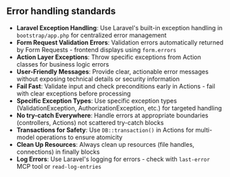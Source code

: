 ## Error handling standards

- **Laravel Exception Handling**: Use Laravel's built-in exception handling in `bootstrap/app.php` for centralized error management
- **Form Request Validation Errors**: Validation errors automatically returned by Form Requests - frontend displays using `form.errors`
- **Action Layer Exceptions**: Throw specific exceptions from Action classes for business logic errors
- **User-Friendly Messages**: Provide clear, actionable error messages without exposing technical details or security information
- **Fail Fast**: Validate input and check preconditions early in Actions - fail with clear exceptions before processing
- **Specific Exception Types**: Use specific exception types (ValidationException, AuthorizationException, etc.) for targeted handling
- **No try-catch Everywhere**: Handle errors at appropriate boundaries (controllers, Actions) not scattered try-catch blocks
- **Transactions for Safety**: Use `DB::transaction()` in Actions for multi-model operations to ensure atomicity
- **Clean Up Resources**: Always clean up resources (file handles, connections) in finally blocks
- **Log Errors**: Use Laravel's logging for errors - check with `last-error` MCP tool or `read-log-entries`
